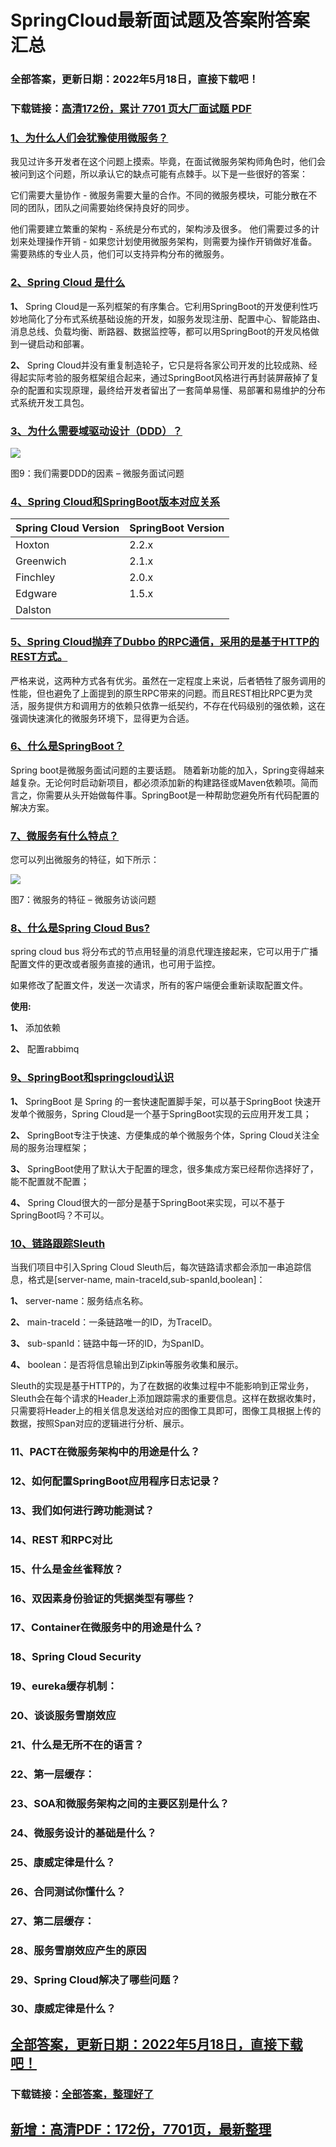 # SpringCloud最新面试题及答案附答案汇总


### 全部答案，更新日期：2022年5月18日，直接下载吧！

### 下载链接：[高清172份，累计 7701 页大厂面试题  PDF](https://gitee.com/souyunku/DevBooks/blob/master/docs/index.md)



### [1、为什么人们会犹豫使用微服务？](https://gitee.com/souyunku/DevBooks/blob/master/docs/SpringCloud/SpringCloud最新面试题及答案附答案汇总.md#1为什么人们会犹豫使用微服务)  


我见过许多开发者在这个问题上摸索。毕竟，在面试微服务架构师角色时，他们会被问到这个问题，所以承认它的缺点可能有点棘手。以下是一些很好的答案：

它们需要大量协作 - 微服务需要大量的合作。不同的微服务模块，可能分散在不同的团队，团队之间需要始终保持良好的同步。

他们需要建立繁重的架构 - 系统是分布式的，架构涉及很多。 他们需要过多的计划来处理操作开销 - 如果您计划使用微服务架构，则需要为操作开销做好准备。 需要熟练的专业人员，他们可以支持异构分布的微服务。


### [2、Spring Cloud 是什么](https://gitee.com/souyunku/DevBooks/blob/master/docs/SpringCloud/SpringCloud最新面试题及答案附答案汇总.md#2spring-cloud-是什么)  


**1、** Spring Cloud是一系列框架的有序集合。它利用SpringBoot的开发便利性巧妙地简化了分布式系统基础设施的开发，如服务发现注册、配置中心、智能路由、消息总线、负载均衡、断路器、数据监控等，都可以用SpringBoot的开发风格做到一键启动和部署。

**2、** Spring Cloud并没有重复制造轮子，它只是将各家公司开发的比较成熟、经得起实际考验的服务框架组合起来，通过SpringBoot风格进行再封装屏蔽掉了复杂的配置和实现原理，最终给开发者留出了一套简单易懂、易部署和易维护的分布式系统开发工具包。


### [3、为什么需要域驱动设计（DDD）？](https://gitee.com/souyunku/DevBooks/blob/master/docs/SpringCloud/SpringCloud最新面试题及答案附答案汇总.md#3为什么需要域驱动设计ddd)  


![](https://gitee.com/souyunkutech/souyunku-home/raw/master/images/souyunku-web/2019/08/0816/01/img_11.png#alt=img%5C_11.png)

图9：我们需要DDD的因素 – 微服务面试问题


### [4、Spring Cloud和SpringBoot版本对应关系](https://gitee.com/souyunku/DevBooks/blob/master/docs/SpringCloud/SpringCloud最新面试题及答案附答案汇总.md#4spring-cloud和springboot版本对应关系)  

| Spring Cloud Version | SpringBoot Version |
| --- | --- |
| Hoxton | 2.2.x |
| Greenwich | 2.1.x |
| Finchley | 2.0.x |
| Edgware | 1.5.x |
| Dalston |  |



### [5、Spring Cloud抛弃了Dubbo 的RPC通信，采用的是基于HTTP的REST方式。](https://gitee.com/souyunku/DevBooks/blob/master/docs/SpringCloud/SpringCloud最新面试题及答案附答案汇总.md#5spring-cloud抛弃了dubbo-的rpc通信采用的是基于http的rest方式。)  


严格来说，这两种方式各有优劣。虽然在一定程度上来说，后者牺牲了服务调用的性能，但也避免了上面提到的原生RPC带来的问题。而且REST相比RPC更为灵活，服务提供方和调用方的依赖只依靠一纸契约，不存在代码级别的强依赖，这在强调快速演化的微服务环境下，显得更为合适。



### [6、什么是SpringBoot？](https://gitee.com/souyunku/DevBooks/blob/master/docs/SpringCloud/SpringCloud最新面试题及答案附答案汇总.md#6什么是springboot)  


Spring boot是微服务面试问题的主要话题。 随着新功能的加入，Spring变得越来越复杂。无论何时启动新项目，都必须添加新的构建路径或Maven依赖项。简而言之，你需要从头开始做每件事。SpringBoot是一种帮助您避免所有代码配置的解决方案。


### [7、微服务有什么特点？](https://gitee.com/souyunku/DevBooks/blob/master/docs/SpringCloud/SpringCloud最新面试题及答案附答案汇总.md#7微服务有什么特点)  


您可以列出微服务的特征，如下所示：

![](https://gitee.com/souyunkutech/souyunku-home/raw/master/images/souyunku-web/2019/08/0816/01/img_9.png#alt=img%5C_9.png)

图7：微服务的特征 – 微服务访谈问题


### [8、什么是Spring Cloud Bus?](https://gitee.com/souyunku/DevBooks/blob/master/docs/SpringCloud/SpringCloud最新面试题及答案附答案汇总.md#8什么是spring-cloud-bus)  


spring cloud bus 将分布式的节点用轻量的消息代理连接起来，它可以用于广播配置文件的更改或者服务直接的通讯，也可用于监控。

如果修改了配置文件，发送一次请求，所有的客户端便会重新读取配置文件。

**使用:**

**1、** 添加依赖

**2、** 配置rabbimq


### [9、SpringBoot和springcloud认识](https://gitee.com/souyunku/DevBooks/blob/master/docs/SpringCloud/SpringCloud最新面试题及答案附答案汇总.md#9springboot和springcloud认识)  


**1、** SpringBoot 是 Spring 的⼀套快速配置脚⼿架，可以基于SpringBoot 快速开发单个微服务，Spring Cloud是⼀个基于SpringBoot实现的云应⽤开发⼯具；

**2、** SpringBoot专注于快速、⽅便集成的单个微服务个体，Spring Cloud关注全局的服务治理框架；

**3、** SpringBoot使⽤了默认⼤于配置的理念，很多集成⽅案已经帮你选择好了，能不配置就不配置；

**4、** Spring Cloud很⼤的⼀部分是基于SpringBoot来实现，可以不基于SpringBoot吗？不可以。


### [10、链路跟踪Sleuth](https://gitee.com/souyunku/DevBooks/blob/master/docs/SpringCloud/SpringCloud最新面试题及答案附答案汇总.md#10链路跟踪sleuth)  


当我们项目中引入Spring Cloud Sleuth后，每次链路请求都会添加一串追踪信息，格式是[server-name, main-traceId,sub-spanId,boolean]：

**1、** server-name：服务结点名称。

**2、** main-traceId：一条链路唯一的ID，为TraceID。

**3、** sub-spanId：链路中每一环的ID，为SpanID。

**4、** boolean：是否将信息输出到Zipkin等服务收集和展示。

Sleuth的实现是基于HTTP的，为了在数据的收集过程中不能影响到正常业务，Sleuth会在每个请求的Header上添加跟踪需求的重要信息。这样在数据收集时，只需要将Header上的相关信息发送给对应的图像工具即可，图像工具根据上传的数据，按照Span对应的逻辑进行分析、展示。



### 11、PACT在微服务架构中的用途是什么？
### 12、如何配置SpringBoot应用程序日志记录？
### 13、我们如何进行跨功能测试？
### 14、REST 和RPC对比
### 15、什么是金丝雀释放？
### 16、双因素身份验证的凭据类型有哪些？
### 17、Container在微服务中的用途是什么？
### 18、Spring Cloud Security
### 19、eureka缓存机制：
### 20、谈谈服务雪崩效应
### 21、什么是无所不在的语言？
### 22、第⼀层缓存：
### 23、SOA和微服务架构之间的主要区别是什么？
### 24、微服务设计的基础是什么？
### 25、康威定律是什么？
### 26、合同测试你懂什么？
### 27、第⼆层缓存：
### 28、服务雪崩效应产生的原因
### 29、Spring Cloud解决了哪些问题？
### 30、康威定律是什么？





## [全部答案，更新日期：2022年5月18日，直接下载吧！](https://gitee.com/souyunku/DevBooks/blob/master/docs/daan.md)

### 下载链接：[全部答案，整理好了](https://gitee.com/souyunku/DevBooks/blob/master/docs/daan.md)




## [新增：高清PDF：172份，7701页，最新整理](https://gitee.com/souyunku/DevBooks/blob/master/docs/daan.md)




